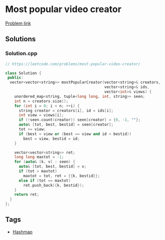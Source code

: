 # Most popular video creator

[Problem link](https://leetcode.com/problems/most-popular-video-creator/)

## Solutions


### Solution.cpp
```cpp
// https://leetcode.com/problems/most-popular-video-creator/

class Solution {
 public:
  vector<vector<string>> mostPopularCreator(vector<string>& creators,
                                            vector<string>& ids,
                                            vector<int>& views) {
    unordered_map<string, tuple<long long, int, string>> seen;
    int n = creators.size();
    for (int i = 0; i < n; ++i) {
      string creator = creators[i], id = ids[i];
      int view = views[i];
      if (!seen.count(creator)) seen[creator] = {0, -1, ""};
      auto& [tot, best, bestid] = seen[creator];
      tot += view;
      if (best < view or (best == view and id < bestid))
        best = view, bestid = id;
    }

    vector<vector<string>> ret;
    long long maxtot = -1;
    for (auto& [k, v] : seen) {
      auto& [tot, best, bestid] = v;
      if (tot > maxtot)
        maxtot = tot, ret = {{k, bestid}};
      else if (tot == maxtot)
        ret.push_back({k, bestid});
    }
    return ret;
  }
};
```
## Tags

* [Hashmap](/Collections/hashmap.md#hashmap)
